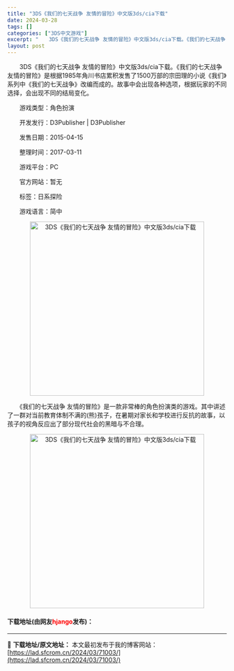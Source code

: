```yaml
---
title: "3DS《我们的七天战争 友情的冒险》中文版3ds/cia下载"
date: 2024-03-28
tags: []
categories: ["3DS中文游戏"]
excerpt: "　　3DS《我们的七天战争 友情的冒险》中文版3ds/cia下载。《我们的七天战争 友情的冒险》是根据1985年角川书店累积发售了1500万部的宗田理的小说《我们》系列中《我们的七天战争》改编而成的。故事中会出现各种选项，根据玩家的不同选择，会出现不同的结局变化。 　　游戏类型：角色扮演 　　开发发&hellip;"
layout: post
---
```


 <p>　　3DS《我们的七天战争 友情的冒险》中文版3ds/cia下载。《我们的七天战争 友情的冒险》是根据1985年角川书店累积发售了1500万部的宗田理的小说《我们》系列中《我们的七天战争》改编而成的。故事中会出现各种选项，根据玩家的不同选择，会出现不同的结局变化。</p> <p>　　游戏类型：角色扮演</p> <p>　　开发发行：D3Publisher | D3Publisher</p> <p>　　发售日期：2015-04-15</p> <p>　　整理时间：2017-03-11</p> <p>　　游戏平台：PC</p> <p>　　官方网站：暂无</p> <p>　　标签：日系探险</p> <p>　　游戏语言：简中</p> <p align="center"><img align="" border="0" src="https://lad.sfcrom.cn/wp-content/uploads/2024/03/20240328_6605472b331d4.jpg" width="400" alt="3DS《我们的七天战争 友情的冒险》中文版3ds/cia下载" /></p> <p>　　《我们的七天战争 友情的冒险》是一款非常棒的角色扮演类的游戏。其中讲述了一群对当前教育体制不满的(熊)孩子，在暑期对家长和学校进行反抗的故事，以孩子的视角反应出了部分现代社会的黑暗与不合理。</p> <p align="center"><img align="" border="0" src="https://lad.sfcrom.cn/wp-content/uploads/2024/03/20240328_6605472b8d60f.jpg" width="400" alt="3DS《我们的七天战争 友情的冒险》中文版3ds/cia下载" /></p> <p><h4>下载地址(由网友<font color="red">hjango</font>发布)：</h4></p> 

---
📖 **下载地址/原文地址：** 本文最初发布于我的博客网站：[https://lad.sfcrom.cn/2024/03/71003/](https://lad.sfcrom.cn/2024/03/71003/)
